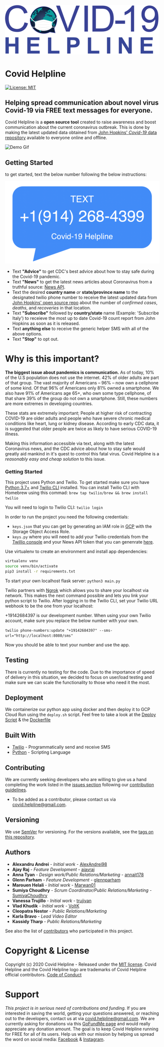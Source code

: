 # ![Cover](assets/cover.png)

# Covid Helpline

[![License: MIT](https://img.shields.io/badge/License-MIT-yellow.svg)](https://github.com/Marwan01/corona-sms/blob/master/LICENSE)

## Helping spread communication about novel virus Covid-19 via FREE text messages for everyone.

Covid Helpline is a **open source tool** created to raise awareness and boost communication about the current coronavirus outbreak. This is done by making the latest updated data obtained from [John Hopkins' *Covid-19* data repository](https://github.com/CSSEGISandData/COVID-19/tree/master/csse_covid_19_data/csse_covid_19_daily_reports)   available to everyone online and offline.

![Demo Gif](assets/covid-helpline-demo.gif)

## Getting Started

to get started, text the below number following the below instructions:

![number](assets/COVID-19TEXTWHITE.png)

* Text **"Advice"** to get CDC's best advice about how to stay safe during the Covid-19 pandemic.
* Text **"News"** to get the latest news articles about Coronavirus from a truthful source:  [News API](https://newsapi.org/).
* Text the desired **country name** *or* **state/province name** to the designated twilio phone number to receive the latest updated data from [John Hopkins' open source repo](https://github.com/CSSEGISandData/COVID-19/tree/master/csse_covid_19_data/csse_covid_19_daily_reports) about the number of *confirmed cases*, *deaths*, and *recoveries* in that location.
* Text **"Subscribe"** followed by **country/state** name (Example: 'Subscribe Italy') to receieve the most up to date Covid-19 count report from John Hopkins as soon as it is released.
* Text **anything else** to receive the generic helper SMS with all of the above options.
* Text **"Stop"** to opt out.


# Why is this important?

**The biggest issue about pandemics is communication.** As of today, 10% of the U.S population does not use the internet. 42% of older adults are part of that group. The vast majority of Americans – 96% – now own a cellphone of some kind. Of that 96% of Americans only 81% owned a smartphone. We also have 91% of Americans age 65+, who own some type cellphone, of that share 39% of the group do not own a smartphone. Still, these numbers are more extremes in developing countries.

These stats are extremely important; People at higher risk of contracting COVID-19 are older adults and people who have severe chronic medical conditions like heart, lung or kidney disease. According to early CDC data, it is suggested that older people are twice as likely to have serious COVID-19 illness.

Making this information accessible via text, along with the latest Coronavirus news, and the CDC advice about how to stay safe would greatly aid mankind in it's quest to control this fatal virus. Covid Helpline is a *reasonably easy and cheap solution* to this issue.


### Getting Started

This project uses Python and Twilio. To get started make sure you have [Python 3.7+](https://www.python.org/downloads/) and [Twilio CLI](https://www.twilio.com/docs/twilio-cli/quickstart) installed. You can install Twilio CLI with Homebrew using this commad:
`brew tap twilio/brew && brew install twilio`

You will need to login to Twilio CLI:
`twilio login`

In order to run the project you need the following credentials:
* `keys.json` that you can get by generating an IAM role in [GCP](https://cloud.google.com/storage/docs/access-control/iam-roles) with the Storage Object Access Role.
* `keys.py` where you will need to add your Twilio credentials from the [Twillio console](https://www.twilio.com/console) and your News API token that you can genenrate [here](https://newsapi.org/).

Use virtualenv to create an environment and install app dependencies:
```sh
virtualenv venv
source venv/bin/activate
pip3 install -r requirements.txt
```

To start your own localhost flask server:
`python3 main.py`

Twilio partners with [Ngrok](https://ngrok.com/) which allows you to share your localhost via network. This makes the next command possible and lets you link your python script to Twilio. After logging in to the Twilio CLI, set your Twilio URL webhook to be the one from your localhost:

+19142684397 is our development number. When using your own Twilio account, make sure you replace the below number with your own.

`twilio phone-numbers:update "+19142684397" --sms-url="http://localhost:8080/sms"`

Now you should be able to text your number and use the app.

## Testing
There is currently no testing for the code. Due to the importance of speed of delivery in this situation, we decided to focus on user/load testing and make sure we can scale the functionality to those who need it the most.

## Deployment

We containerize our python app using docker and then deploy it to GCP Cloud Run using the ```deploy.sh``` script. Feel free to take a look at the [Deploy Script](https://github.com/Marwan01/covid-helpline/src/deploy.sh) & the [Dockerfile](https://github.com/Marwan01/covid-helpline/src/Dockerfile)

## Built With

* [Twilio](https://www.twilio.com/) - Programmatically send and receive SMS
* [Python](https://www.python.org/) - Scripting Language

## Contributing

We are currently seeking developers who are willing to give us a hand completing the work listed in the [issues section](https://github.com/Marwan01/covid-helpline/issues) following our [contribution guidelines](https://github.com/Marwan01/covid-helpline/blob/master/.github/CONTRIBUTING.md).

- To be added as a contributor, please contact us via covid.helpline@gmail.com.

## Versioning

We use [SemVer](http://semver.org/) for versioning. For the versions available, see the [tags on this repository](https://github.com/Marwan01/covid-helpline/tags).

## Authors

* **Alexandru Andrei** - *Initial work* - [AlexAndrei98](https://github.com/AlexAndrei98)
* **Ajay Raj** - *Feature Development* - [ajayraj](https://github.com/ajayraj)
* **Anna Tyan** - *Design work/Public Relations/Marketing* - [annajt178](https://github.com/annajt178)
* **Glenn Parham** - *Feature Development* - [glennparham](https://github.com/glennparham)
* **Marouen Helali** - *Initial work* - [Marwan01](https://github.com/Marwan01)
* **Sumiya Choudhry** - *Scrum Coordinator/Public Relations/Marketing* - [SumiyaChoudhry](https://github.com/SumiyaChoudhry)
* **Vanessa Trujillo** - *Initial work* - [trujivan](https://github.com/trujivan)
* **Vlad Khudik** - *Initial work* - [VoltK](https://github.com/VoltK)
* **Cleopatra Nestor** - *Public Relations/Marketing*
* **Karla Bravo** - *Lead Video Editor* 
* **Kassidy Tharp** - *Public Relations/Marketing* 


See also the list of [contributors](https://github.com/Marwan01/covid-helpline/contributors) who participated in this project.

# Copyright & License

Copyright (c) 2020 Covid Helpline - Released under the [MIT license](https://github.com/Marwan01/covid-helpline/blob/master/LICENSE). Covid Helpline and the Covid Helpline logo are trademarks of Covid Helpline official contributors. [Code of Conduct](https://github.com/Marwan01/covid-helpline/blob/master/CODE_OF_CONDUCT.md)

# Support

 *This project is in serious need of contributions and funding.* If you are interested in saving the world, getting your questions answered, or reaching out to the developers, contact us at via covid.helpline@gmail.com. We are currently asking for donations via this [GoFundMe page](https://www.gofundme.com/f/help-spread-information-about-covid19-via-text) and would really appreciate any donation amount. The goal is to keep Covid Helpline running for FREE for all of its users. Help us with our mission by helping us spread the word on social media: [Facebook](https://www.facebook.com/covidhelpline) & [Instagram](https://www.instagram.com/covid19helpline/).
